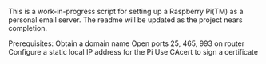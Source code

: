 This is a work-in-progress script for setting up a Raspberry Pi(TM) as a personal email server. The readme will be updated as the project nears completion.

Prerequisites:
Obtain a domain name
Open ports 25, 465, 993 on router
Configure a static local IP address for the Pi
Use CAcert to sign a certificate
